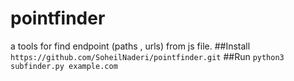 # pointfinder
 a tools for find endpoint (paths , urls) from js file.
##Install 
 ```https://github.com/SoheilNaderi/pointfinder.git```
 ##Run
 ```python3 subfinder.py example.com```
